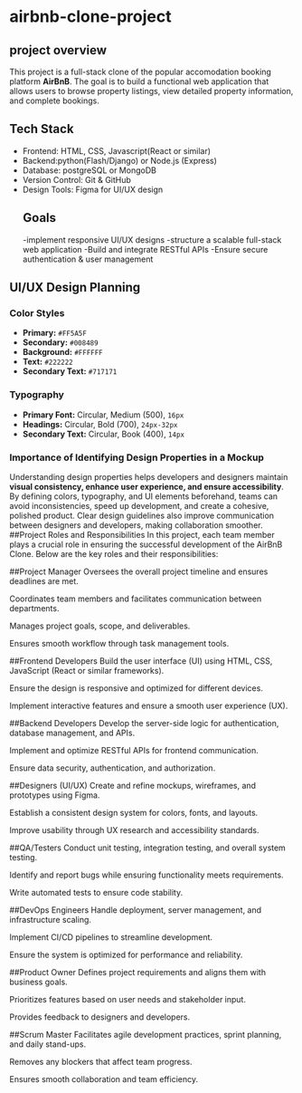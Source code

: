 # airbnb-clone-project
## project overview
This project is a full-stack clone of the popular accomodation booking platform **AirBnB**. The goal is to build a functional web application that allows users to browse property listings, view detailed property information, and complete bookings.
## Tech Stack
- Frontend: HTML, CSS, Javascript(React or similar)
- Backend:python(Flash/Django) or Node.js (Express)
- Database: postgreSQL or MongoDB
- Version Control: Git & GitHub
- Design Tools: Figma for UI/UX design
  ## Goals
  -implement responsive UI/UX designs
  -structure a scalable full-stack web application
  -Build and integrate RESTful APIs
  -Ensure secure authentication & user management
## UI/UX Design Planning

### Color Styles
- **Primary:** `#FF5A5F`
- **Secondary:** `#008489`
- **Background:** `#FFFFFF`
- **Text:** `#222222`
- **Secondary Text:** `#717171`

### Typography
- **Primary Font:** Circular, Medium (500), `16px`
- **Headings:** Circular, Bold (700), `24px-32px`
- **Secondary Text:** Circular, Book (400), `14px`

### Importance of Identifying Design Properties in a Mockup
Understanding design properties helps developers and designers maintain **visual consistency, enhance user experience, and ensure accessibility**. By defining colors, typography, and UI elements beforehand, teams can avoid inconsistencies, speed up development, and create a cohesive, polished product. Clear design guidelines also improve communication between designers and developers, making collaboration smoother.
##Project Roles and Responsibilities
In this project, each team member plays a crucial role in ensuring the successful development of the AirBnB Clone. Below are the key roles and their responsibilities:

##Project Manager
Oversees the overall project timeline and ensures deadlines are met.

Coordinates team members and facilitates communication between departments.

Manages project goals, scope, and deliverables.

Ensures smooth workflow through task management tools.

##Frontend Developers
Build the user interface (UI) using HTML, CSS, JavaScript (React or similar frameworks).

Ensure the design is responsive and optimized for different devices.

Implement interactive features and ensure a smooth user experience (UX).

##Backend Developers
Develop the server-side logic for authentication, database management, and APIs.

Implement and optimize RESTful APIs for frontend communication.

Ensure data security, authentication, and authorization.

##Designers (UI/UX)
Create and refine mockups, wireframes, and prototypes using Figma.

Establish a consistent design system for colors, fonts, and layouts.

Improve usability through UX research and accessibility standards.

##QA/Testers
Conduct unit testing, integration testing, and overall system testing.

Identify and report bugs while ensuring functionality meets requirements.

Write automated tests to ensure code stability.

##DevOps Engineers
Handle deployment, server management, and infrastructure scaling.

Implement CI/CD pipelines to streamline development.

Ensure the system is optimized for performance and reliability.

##Product Owner
Defines project requirements and aligns them with business goals.

Prioritizes features based on user needs and stakeholder input.

Provides feedback to designers and developers.

##Scrum Master
Facilitates agile development practices, sprint planning, and daily stand-ups.

Removes any blockers that affect team progress.

Ensures smooth collaboration and team efficiency.
